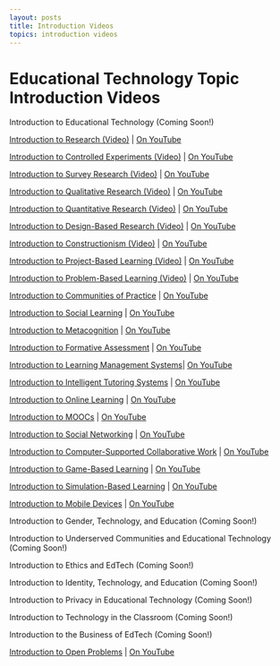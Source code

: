 ```yaml
---
layout: posts
title: Introduction Videos
topics: introduction videos
---
```


# Educational Technology Topic Introduction Videos


Introduction to Educational Technology (Coming Soon!)

[Introduction to Research (Video)](https://www.udacity.com/course/viewer#%21/c-ud915/l-4803048998/m-4859999506) | [On YouTube](https://www.youtube.com/watch?v=znpIvw-dHO4)

[Introduction to Controlled Experiments (Video)](https://www.udacity.com/course/viewer#%21/c-ud915/l-4843148581/m-4900448570) | [On YouTube](https://www.youtube.com/watch?v=HL2cXBeqb6U)

[Introduction to Survey Research (Video)](https://www.udacity.com/course/viewer#%21/c-ud915/l-4838331938/m-4882348545) | [On YouTube](https://www.youtube.com/watch?v=H978qKz7H8c)

[Introduction to Qualitative Research (Video)](https://www.udacity.com/course/viewer#%21/c-ud915/l-4864598848/m-4856299717) | [On YouTube](https://www.youtube.com/watch?v=spIpkKYOtnA)

[Introduction to Quantitative Research (Video)](https://www.udacity.com/course/viewer#%21/c-ud915/l-4862768774/m-4867328848) | [On YouTube](https://www.youtube.com/watch?v=eYfCBozP99U)

[Introduction to Design-Based Research (Video)](https://www.udacity.com/course/viewer#%21/c-ud915/l-4857928993/m-4884868665) | [On YouTube](https://www.youtube.com/watch?v=QoID5_JZHFk)

[Introduction to Constructionism (Video)](https://www.udacity.com/course/viewer#%21/c-ud915/l-4797360880/m-4867528616) | [On YouTube](https://www.youtube.com/watch?v=-qsiqetMlCg)

[Introduction to Project-Based Learning (Video)](https://www.udacity.com/course/viewer#%21/c-ud915/l-4638907295/m-4797360894) | [On YouTube](https://www.youtube.com/watch?v=2tKqSaopvt4)

[Introduction to Problem-Based Learning (Video)](https://www.udacity.com/course/viewer#%21/c-ud915/l-4643048935/m-4806248713) | [On YouTube](https://www.youtube.com/watch?v=b4o_lCg7JOA)

[Introduction to Communities of Practice](https://www.udacity.com/course/viewer#%21/c-ud915/l-4797360889/m-4832328586) | [On YouTube](https://www.youtube.com/watch?v=9hinEQktxKM)

[Introduction to Social Learning](https://www.udacity.com/course/viewer#%21/c-ud915/l-4797360890/m-4806718561) | [On YouTube](https://www.youtube.com/watch?v=KpX8CQxRLIU)

[Introduction to Metacognition](https://www.udacity.com/course/viewer#%21/c-ud915/l-4797360879/m-4814998559) | [On YouTube](https://www.youtube.com/watch?v=61BoWH45dWk)

[Introduction to Formative Assessment](https://www.udacity.com/course/viewer#%21/c-ud915/l-4797360881/m-4808868782) | [On YouTube](https://www.youtube.com/watch?v=TL293hWKZHU)

[Introduction to Learning Management Systems](https://www.udacity.com/course/viewer#%21/c-ud915/l-4855129496/m-4856099488)| [On YouTube](https://www.youtube.com/watch?v=wdBEU2HzQfY)

[Introduction to Intelligent Tutoring Systems](https://www.udacity.com/course/viewer#%21/c-ud915/l-4855129497/m-4860999835) | [On YouTube](https://www.youtube.com/watch?v=JKFujZMfObo)

[Introduction to Online Learning](https://www.udacity.com/course/viewer#%21/c-ud915/l-4797360886/m-4801211330) | [On YouTube](https://www.youtube.com/watch?v=kjlAfs5RQXI)

[Introduction to MOOCs](https://www.udacity.com/course/viewer#%21/c-ud915/l-4797360887/m-4841488555) | [On YouTube](https://www.youtube.com/watch?v=Apmks_6b584)

[Introduction to Social Networking](https://www.udacity.com/course/viewer#%21/c-ud915/l-4797360888/m-4801831724) | [On YouTube](https://www.youtube.com/watch?v=rDqqcXNsiUI)

[Introduction to Computer-Supported Collaborative Work](https://www.udacity.com/course/viewer#%21/c-ud915/l-4797360882/m-4835488572) | [On YouTube](https://www.youtube.com/watch?v=zxEhhgS6ZNc)

[Introduction to Game-Based Learning](https://www.udacity.com/course/viewer#%21/c-ud915/l-4797360883/m-4838088631) | [On YouTube](https://www.youtube.com/watch?v=YByBeOM59z8)

[Introduction to Simulation-Based Learning](https://www.udacity.com/course/viewer#%21/c-ud915/l-4797360884/m-4825788589) | [On YouTube](https://www.youtube.com/watch?v=dFuOZwvzxow)

[Introduction to Mobile Devices](https://www.udacity.com/course/viewer#%21/c-ud915/l-4797360885/m-4856158604) | [On YouTube](https://www.youtube.com/watch?v=66-Pq2o1ze4)

Introduction to Gender, Technology, and Education (Coming Soon!)

Introduction to Underserved Communities and Educational Technology (Coming Soon!)

Introduction to Ethics and EdTech (Coming Soon!)

Introduction to Identity, Technology, and Education (Coming Soon!)

Introduction to Privacy in Educational Technology (Coming Soon!)

Introduction to Technology in the Classroom (Coming Soon!)

Introduction to the Business of EdTech (Coming Soon!)

[Introduction to Open Problems](https://www.udacity.com/course/viewer#%21/c-ud915/l-4855129498/m-4878428579) | [On YouTube](https://www.youtube.com/watch?v=Ysn4aHuwGuo)
